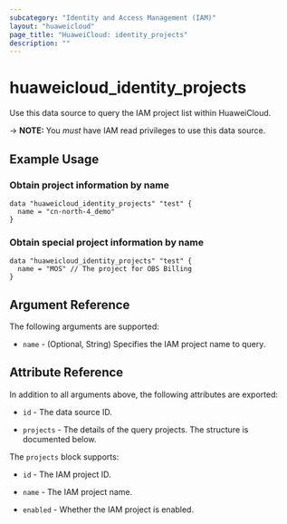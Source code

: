 ```yaml
---
subcategory: "Identity and Access Management (IAM)"
layout: "huaweicloud"
page_title: "HuaweiCloud: identity_projects"
description: ""
---
```


# huaweicloud_identity_projects

Use this data source to query the IAM project list within HuaweiCloud.

-> **NOTE:** You *must* have IAM read privileges to use this data source.

## Example Usage

### Obtain project information by name

```hcl
data "huaweicloud_identity_projects" "test" {
  name = "cn-north-4_demo"
}
```

### Obtain special project information by name

```hcl
data "huaweicloud_identity_projects" "test" {
  name = "MOS" // The project for OBS Billing
}
```

## Argument Reference

The following arguments are supported:

* `name` - (Optional, String) Specifies the IAM project name to query.

## Attribute Reference

In addition to all arguments above, the following attributes are exported:

* `id` - The data source ID.

* `projects` - The details of the query projects. The structure is documented below.

The `projects` block supports:

* `id` - The IAM project ID.

* `name` - The IAM project name.

* `enabled` - Whether the IAM project is enabled.
